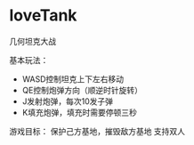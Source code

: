 # loveTank
几何坦克大战

基本玩法：
- WASD控制坦克上下左右移动
- QE控制炮弹方向（顺逆时针旋转）
- J发射炮弹，每次10发子弹
- K填充炮弹，填充时需要停顿三秒

游戏目标：
保护己方基地，摧毁敌方基地
支持双人
	